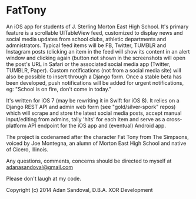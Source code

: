 FatTony
=======
  
An iOS app for students of J. Sterling Morton East High School. It's primary feature is a scrollable UITableView feed, customized to display news and social media updates from school clubs, athletic departments and admnistrators. Typical feed items will be FB, Twitter, TUMBLR and Instagram posts (clicking an item in the feed will show its content in an alert window and clicking again (button not shown in the screenshots will open the post's URL in Safari or the associated social media app (Twitter, TUMBLR, Paper). Custom notifications (not from a social media site) will also be possible to insert through a Django form. Once a stable beta has been developed, push notifications will be added for urgent notifications, eg: "School is on fire, don't come in today."

It's written for iOS 7 (may be rewriting it in Swift for iOS 8). It relies on a Django REST API and admin web form (see "gold/silver-spork" repos) which will scrape and store the latest social media posts, accept manual input/editing from admins, tally 'hits' for each item and serve as a cross-platform API endpoint for the iOS app and (eventual) Android app.

The project is codenamed after the character Fat Tony from The Simpsons, voiced by Joe Montegna, an alumn of Morton East High School and native of Cicero, Illinois.

Any questions, comments, concerns should be directed to myself at adanasandoval@gmail.com

Please don't laugh at my code.

Copyright (c) 2014 Adan Sandoval, D.B.A. XOR Development

